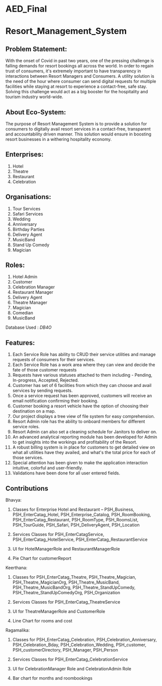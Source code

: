 # AED_Final
# Resort_Management_System

## Problem Statement:

With the onset of Covid in past two years, one of the pressing challenge is falling demands for resort bookings all across the world. In order to regain trust of consumers, it's extremely important to have transparency in interactions between Resort Managers and Consumers. A utility solution is the need of the hour where consumer can send digital requests for multiple facilities while staying at resort to experience a contact-free, safe stay. Solving this challenge would act as a big booster for the hospitality and tourism industry world-wide.

## About Eco-System:

The purpose of Resort Management System is to provide a solution for consumers to digitally avail resort services in a contact-free, transparent and accountability driven manner. This solution would ensure in boosting resort businesses in a withering hospitality economy.

## Enterprises:

1. Hotel
2. Theatre
3. Restaurant
4. Celebration


## Organisations:
1. Tour Services
2. Safari Services
3. Wedding
4. Anniversary
5. Birthday Parties
6. Delivery Agent
7. MusicBand
8. Stand Up Comedy
9. Magician

## Roles:
1. Hotel Admin
2. Customer
3. Celebration Manager
4. Restaurant Manager
5. Delivery Agent
6. Theatre Manager
7. Magician
8. Comedian
9. MusicBand

Database Used : *DB4O*


## Features:
1. Each Service Role has ability to CRUD their service utilities and manage requests of consumers for their services.
2. Each Service Role has a work area where they can view and decide the fate of those customer requests
3. Requests have various statuses attached to them including - Pending, In-progress, Accepted, Rejected.
4. Customer has set of 6 facilities from which they can choose and avail services by sending requests.
5. Once a service request has been approved, customers will receive an email notification confirming their booking.
6. Customer booking a resort vehicle have the option of choosing their destination on a map.
7. Our project displays a tree view of file system for easy comprehension.
8. Resort Admin role has the ability to onboard members for different service roles.
9. Resort Admin can also set a cleaning schedule for Janitors to deliver on.
10. An advanced analytical reporting module has been developed for Admin to get insights into the workings and profitability of the Resort. 
11. A robust billing system is in place for customers to get detailed view on what all utilities have they availed, and what's the total price for each of those services.
12. Special attention has been given to make the application interaction intuitive, colorful and user-friendly.
13. Validations have been done for all user entered fields.

## Contributions

Bhavya:

1. Classes for Enterprise Hotel and Restaurant – PSH_Business, PSH_EnterCatag_Hotel, PSH_Enterprise_Catalog, PSH_RoomBooking, PSH_EnterCatag_Restaurant, PSH_RoomType, PSH_RoomsList, PSH_TourGuide, PSH_Safari, PSH_DeliveryAgent, PSH_Location

  2. Services Classes for PSH_EnterCatagService, PSH_EnterCatag_HotelService, PSH_EnterCatag_RestaurantService

3. UI for HotelManagerRole and RestaurantManagerRole
4. Pie Chart for customerReport


Keerthana:

1. Classes for PSH_EnterCatag_Theatre, PSH_Theatre_Magician, PSH_Theatre_MagicianOrg, PSH_Theatre_MusicBand, PSH_Theatre_MusicBandOrg, PSH_Theatre_StandUpComedy, PSH_Theatre_StandUpComedyOrg, PSH_Organization

2. Services Classes for PSH_EnterCatag_TheatreService
3. UI for TheatreManagerRole and CustomerRole
4. Line Chart for rooms and cost



Ragamalika:

1. Classes for PSH_EnterCatag_Celebration, PSH_Celebration_Anniversary, PSH_Celebration_Bday, PSH_Celebration_Wedding, PSH_customer, PSH_customerDirectory, PSH_Manager, PSH_Person

2. Services Classes for PSH_EnterCatag_CelebrationService
3. UI for CelebrationManager Role and CelebrationAdmin Role
4. Bar chart for months and roombookings
